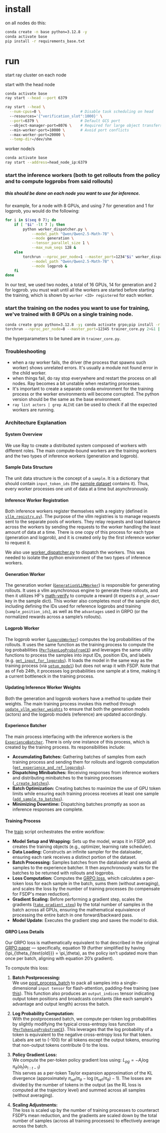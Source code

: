 # install


on all nodes do this:
```bash
conda create -n base python=3.12.8 -y
conda activate base
pip install -r requirements_base.txt
```

# run

start ray cluster on each node

start with the head node
```bash
conda activate base
ray start --head --port 6379
```
```bash
ray start --head \
  --num-cpus=0 \                  # Disable task scheduling on head
  --resources='{"verification_slot":1000}' \
  --port=6379 \                   # Default GCS port
  --object-manager-port=8076 \    # Required for large object transfers
  --min-worker-port=10000 \       # Avoid port conflicts
  --max-worker-port=20000 \
  --temp-dir=/dev/shm
```

worker node/s
```bash
conda activate base
ray start --address=head_node_ip:6379
```

### start the inference workers (both to get rollouts from the policy and to compute logprobs from said rollouts)
##### this should be done on each node you want to use for inference.


for example, for a node with 8 GPUs, and using 7 for generation and 1 for logprob, you would do the following:
```bash
for i in $(seq 0 7); do
    if [ "$i" -lt 7 ]; then
        python worker_dispatcher.py \
            --model_path "Qwen/Qwen2.5-Math-7B" \
            --mode generation \
            --tensor_parallel_size 1 \
            --max_num_seqs 128 &
    else
        torchrun --nproc_per_node=1 --master_port=1234"$i" worker_dispatcher.py \
            --model_path "Qwen/Qwen2.5-Math-7B" \
            --mode logprob &
    fi
done
```

In our test, we used two nodes, a total of 16 GPUs, 14 for generation and 2 for logprob. you must wait until all the workers are started before starting the training, which is shown by `worker <ID> registered` for each worker.

### start the training on the nodes you want to use for training, we've trained with 8 GPUs on a single training node.

```bash
conda create grpo python=3.12.8 -y; conda activate grpo;pip install -r requirements_fsdp.txt
torchrun --nproc_per_node=8 --master_port=12345 trainer_core.py 2>&1 | tee train_qwen.log
```

the hyperparameters to be tuned are in `trainer_core.py`.

### Troubleshooting

- when a ray worker fails, the driver (the process that spawns such worker) shows unrelated errors. It's usually a module not found error in the child worker.
- when things fail, do ray stop everywhere and restart the process on all nodes. Ray becomes a bit unstable when restarting processes.
- It's important to create a separate conda environment for the training process or the worker environments will become corrupted. The python version should be the same as the base environment.
- `ray list actors | grep ALIVE` can be used to check if all the expected workers are running.

### Architecture Explanation

#### System Overview

We use Ray to create a distributed system composed of workers with different roles. The main compute-bound workers are the training workers and the two types of inference workers (generation and logprob).

#### Sample Data Structure

The unit data structure is the concept of a `sample`. It is a dictionary that should contain `input_token_ids` (the [sample dataset](math_simplerl_qwen_data_token_ids.jsonl) contains it). Thus, every worker processes one unit of data at a time but asynchronously.

#### Inference Worker Registration

Both inference workers register themselves with a registry (defined in [`vllm_registry.py`](vllm_registry.py)). The purpose of the vllm registries is to manage requests sent to the separate pools of workers. They relay requests and load balance across the workers by sending the requests to the worker handling the least amount of data at a time. There is one copy of this process for each type (generation and logprob), and it is created only by the first inference worker to request it.

We also use [worker_dispatcher.py](worker_dispatcher.py) to dispatch the workers. This was needed to isolate the python environment of the two types of inference workers.

#### Generation Worker

The generation worker ([`GenerationVLLMWorker`](vllm_worker.py)) is responsible for generating rollouts. It uses a vllm asynchronous engine to generate these rollouts, and then it utilizes HF's [math-verify](https://github.com/huggingface/Math-Verify) to compute a reward (it expects a `gt_answer` key in the sample dict). This worker also completes most of the sample dict, including defining the IDs used for reference logprobs and training (`sample_position_ids`), as well as the `advantages` used in GRPO (or the normalized rewards across a sample’s rollouts).

#### Logprob Worker

The logprob worker ([`LogprobWorker`](logprob_worker.py)) computes the log probabilities of the rollouts. It uses the same function as the training process to compute the log probabilities ([`PerTokenLogProbsFromCE`](grpo_loss.py)) and leverages the same utility functions to process the samples into input IDs, position IDs, and labels (e.g. [`get_input_for_logprobs`](sample_processing_utils.py)). It loads the model in the same way as the training process (via [`setup_model`](setup_model.py)) but does not wrap it with FSDP. Note that as of Feb 24th, it processes log probabilities one sample at a time, making it a current bottleneck in the training process.

#### Updating Inference Worker Weights

Both the generation and logprob workers have a method to update their weights. The main training process invokes this method through [`update_vllm_worker_weights`](trainer_core.py) to ensure that both the generation models (actors) and the logprob models (reference) are updated accordingly.

#### Experience Batcher

The main process interfacing with the inference workers is the [`ExperienceBatcher`](vllm_experience_batcher.py). There is only one instance of this process, which is created by the training process. Its responsibilities include:

- **Accumulating Batches:** Gathering batches of samples from each training process and sending them for rollouts and logprob computation ([`get_experience_and_ref_logprobs`](vllm_experience_batcher.py)).
- **Dispatching Minibatches:** Receiving responses from inference workers and distributing minibatches to the training processes ([`_create_batches`](vllm_experience_batcher.py)).
- **Batch Optimization:** Creating batches to maximize the use of GPU token limits while ensuring each training process receives at least one sample ([`add_sample_to_batches`](vllm_experience_batcher.py)).
- **Minimizing Downtime:** Dispatching batches promptly as soon as inference responses are complete.

#### Training Process

The [train](trainer_core.py) script orchestrates the entire workflow:

- **Model Setup and Wrapping:** Sets up the model, wraps it in FSDP, and creates the training objects (e.g., optimizer, learning rate scheduler).
- **Data Loading:** Constructs an infinite sampler for the dataloader, ensuring each rank receives a distinct portion of the dataset.
- **Batch Processing:** Samples batches from the dataloader and sends all samples to the experience batcher. It then asynchronously waits for the batches to be returned with rollouts and logprobs.
- **Loss Computation:** Computes the [GRPO loss](grpo_loss.py), which calculates a per-token loss for each sample in the batch, sums them (without averaging), and scales the loss by the number of training processes (to compensate for FSDP's mean reduction).
- **Gradient Scaling:** Before performing a gradient step, scales the gradients ([`take_gradient_step`](trainer_core.py)) by the total number of samples in the batch across all GPUs, ensuring the mathematical equivalence of processing the entire batch in one forward/backward pass.
- **Model Update:** Executes the gradient step and saves the model to disk.

#### GRPO Loss Details

Our GRPO loss is mathematically equivalent to that described in the original [GRPO paper](https://arxiv.org/pdf/2402.03300) — specifically, equation 19 (further simplified by having \(\pi_{\theta_{\text{old}}} = \pi_\theta\), as the policy isn’t updated more than once per batch, aligning with equation 20’s gradient).

To compute this loss:

1. **Batch Postprocessing:**  
   We use [post_process_batch](sample_processing_utils.py) to pack all samples into a single-dimensional `input tensor` for flash-attention, padding-free training (see [this](https://huggingface.co/blog/packing-with-FA2)). This function also produces an `output_indices` tensor indicating output token positions and broadcasts constants (like each sample's advantage and output length) across the batch.

2. **Log Probability Computation:**  
   With the postprocessed batch, we compute per-token log probabilities by slightly modifying the typical cross-entropy loss function ([`PerTokenLogProbsFromCE`](grpo_loss.py)). This leverages that the log probability of a token is equivalent to the negative cross-entropy loss for that token. Labels are set to \(-100\) for all tokens except the output tokens, ensuring that non-output tokens contribute 0 to the loss.

3. **Policy Gradient Loss:**  
   We compute the per-token policy gradient loss using:  $L_{pg} = -A_i \log \pi_\theta(a_t|a_{1:t-1})$  
   This serves as a per-token Taylor expansion approximation of the KL divergence (approximately $\pi_{\text{ref}}/\pi_\theta - \log(\pi_{\text{ref}}/\pi_\theta) - 1$). The losses are divided by the number of tokens in the output (as the RL loss is computed at the trajectory level) and summed across all samples (without averaging).

4. **Scaling Adjustments:**  
   The loss is scaled up by the number of training processes to counteract FSDP’s mean reduction, and the gradients are scaled down by the total number of samples (across all training processes) to effectively average across the batch.

